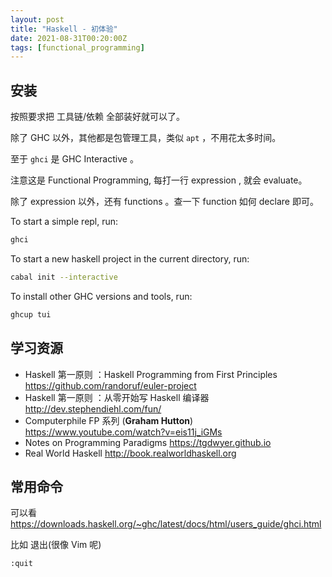 ```yaml
---
layout: post
title: "Haskell - 初体验"
date: 2021-08-31T00:20:00Z
tags: [functional_programming]
---
```




## 安装

按照要求把 工具链/依赖 全部装好就可以了。

除了 GHC 以外，其他都是包管理工具，类似 `apt` ，不用花太多时间。 

至于 `ghci` 是 GHC Interactive 。

注意这是 Functional Programming, 每打一行 expression , 就会 evaluate。

除了 expression 以外，还有 functions 。查一下 function 如何 declare  即可。

To start a simple repl, run:

```bash
ghci 
```

To start a new haskell project in the current directory, run:

```bash
cabal init --interactive
```

To install other GHC versions and tools, run:

```bash
ghcup tui
```



## 学习资源

- Haskell 第一原则 ：Haskell Programming from First Principles <https://github.com/randoruf/euler-project>
- Haskell 第一原则 ：从零开始写 Haskell 编译器 <http://dev.stephendiehl.com/fun/>
- Computerphile FP 系列 (**Graham Hutton**) <https://www.youtube.com/watch?v=eis11j_iGMs>
- Notes on Programming Paradigms <https://tgdwyer.github.io>
- Real World Haskell <http://book.realworldhaskell.org>



## 常用命令

可以看 <https://downloads.haskell.org/~ghc/latest/docs/html/users_guide/ghci.html>

比如 退出(很像 Vim 呢)

```bash
:quit
```

